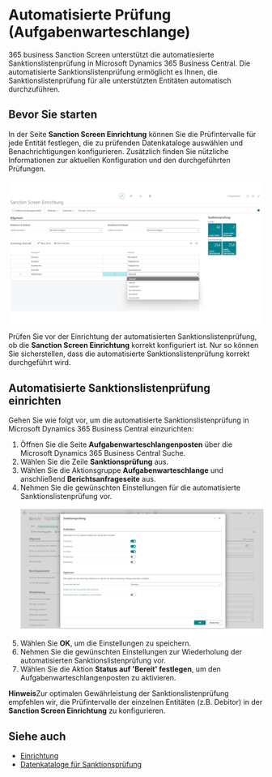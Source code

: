 # Automatisierte Prüfung (Aufgabenwarteschlange)

365 business Sanction Screen unterstützt die automatiesierte Sanktionslistenprüfung in Microsoft Dynamics 365 Business Central. Die automatisierte Sanktionslistenprüfung ermöglicht es Ihnen, die Sanktionslistenprüfung für alle unterstützten Entitäten automatisch durchzuführen.

## Bevor Sie starten

In der Seite **Sanction Screen Einrichtung** können Sie die Prüfintervalle für jede Entität festlegen, die zu prüfenden Datenkataloge auswählen und Benachrichtigungen konfigurieren. Zusätzlich finden Sie nützliche Informationen zur aktuellen Konfiguration und den durchgeführten Prüfungen.

![365 business Sanction Screen - Einrichtung](/assets/images/365-business-sanction-screen/sanctionscreen.setup.de-DE.png)

Prüfen Sie vor der Einrichtung der automatisierten Sanktionslistenprüfung, ob die **Sanction Screen Einrichtung** korrekt konfiguriert ist. Nur so können Sie sicherstellen, dass die automatisierte Sanktionslistenprüfung korrekt durchgeführt wird.

## Automatisierte Sanktionslistenprüfung einrichten

Gehen Sie wie folgt vor, um die automatisierte Sanktionslistenprüfung in Microsoft Dynamics 365 Business Central einzurichten:

1. Öffnen Sie die Seite **Aufgabenwarteschlangenposten** über die Microsoft Dynamics 365 Business Central Suche.
2. Wählen Sie die Zeile **Sanktionsprüfung** aus.
3. Wählen Sie die Aktionsgruppe **Aufgabenwarteschlange** und anschließend **Berichtsanfrageseite** aus.
4. Nehmen Sie die gewünschten Einstellungen für die automatisierte Sanktionslistenprüfung vor.<br>
   ![365 business Sanction Screen - Automatisierte Sanktionslistenprüfung](/assets/images/365-business-sanction-screen/sanctionscreen.screening-job.de-DE.png)
5. Wählen Sie **OK**, um die Einstellungen zu speichern.
6. Nehmen Sie die gewünschten Einstellungen zur Wiederholung der automatisierten Sanktionslistenprüfung vor.
7. Wählen Sie die Aktion **Status auf 'Bereit' festlegen**, um den Aufgabenwarteschlangenposten zu aktivieren.

<div class="alert alert-info">
    <i class="fa-duotone fa-solid fa-circle-info fa-xl"></i>
    <strong>Hinweis</strong>Zur optimalen Gewährleistung der Sanktionslistenprüfung empfehlen wir, die Prüfintervalle der einzelnen Entitäten (z.B. Debitor) in der <strong>Sanction Screen Einrichtung</strong> zu konfigurieren.
</div>

## Siehe auch

- [Einrichtung](setup.md)
- [Datenkataloge für Sanktionsprüfung](data-sources.md)